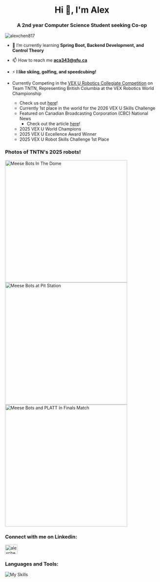 <h1 align="center">Hi 👋, I'm Alex</h1>
<h3 align="center">A 2nd year Computer Science Student seeking Co-op</h3>

<p align="left"> <img src="https://komarev.com/ghpvc/?username=alexchen817&label=Profile%20views&color=0e75b6&style=flat" alt="alexchen817" /> </p>

- 🌱 I’m currently learning **Spring Boot, Backend Development, and Control Theory**

- 📫 How to reach me **aca343@sfu.ca**

- ⚡ **I like skiing, golfing, and speedcubing!**

- Currently Competing in the [VEX U Robotics Collegiate Competition](https://recf.org/teams/competition/vex-u-robotics-competition/) on Team TNTN, Representing British Columbia at the VEX Robotics World Championship
  - Check us out [here](https://tntnvex.com)!
  - Currently 1st place in the world for the 2026 VEX U Skills Challenge
  - Featured on Canadian Broadcasting Corporation (CBC) National News
      - Check out the article [here](https://www.cbc.ca/player/play/video/9.6778692)!
  - 2025 VEX U World Champions
  - 2025 VEX U Excellence Award Winner
  - 2025 VEX U Robot Skills Challenge 1st Place
 
### Photos of TNTN's 2025 robots! 
<img src="images/meeseBots.jpg" alt="Meese Bots In The Dome" width="400" height="400">
<img src="images/meeseBotsChampions.jpg" alt="Meese Bots at Pit Station" width="400" height="400">
<img src="images/meeseAndPlatt.jpg" alt="Meese Bots and PLATT In Finals Match" width="400" height="400">

<h3 align="left">Connect with me on Linkedin:</h3>
<a href="https://linkedin.com/in/alexchen817" target="blank"><img align="center" src="https://raw.githubusercontent.com/rahuldkjain/github-profile-readme-generator/master/src/images/icons/Social/linked-in-alt.svg" alt="alexchen817" height="30" width="40" /></a>

<h3 align="left">Languages and Tools:</h3>

![My Skills](https://skillicons.dev/icons?i=c,cpp,cmake,java,js,html,css,react,nextjs,docker,neovim,vscode,git,github,obsidian,linux)
